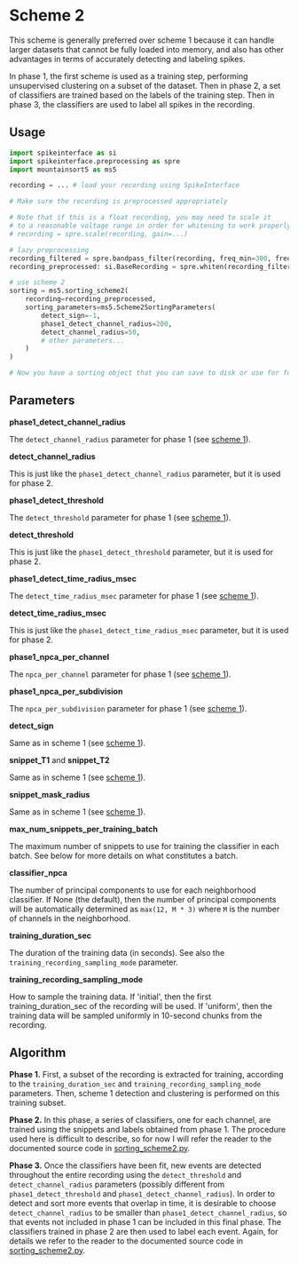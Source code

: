 # Scheme 2

This scheme is generally preferred over scheme 1 because it can handle larger datasets that cannot be fully loaded into memory, and also has other advantages in terms of accurately detecting and labeling spikes.

In phase 1, the first scheme is used as a training step, performing unsupervised clustering on a subset of the dataset. Then in phase 2, a set of classifiers are trained based on the labels of the training step. Then in phase 3, the classifiers are used to label all spikes in the recording.

## Usage

```python
import spikeinterface as si
import spikeinterface.preprocessing as spre
import mountainsort5 as ms5

recording = ... # load your recording using SpikeInterface

# Make sure the recording is preprocessed appropriately

# Note that if this is a float recording, you may need to scale it
# to a reasonable voltage range in order for whitening to work properly
# recording = spre.scale(recording, gain=...)

# lazy preprocessing
recording_filtered = spre.bandpass_filter(recording, freq_min=300, freq_max=6000)
recording_preprocessed: si.BaseRecording = spre.whiten(recording_filtered, dtype='float32')

# use scheme 2
sorting = ms5.sorting_scheme2(
    recording=recording_preprocessed,
    sorting_parameters=ms5.Scheme2SortingParameters(
        detect_sign=-1,
        phase1_detect_channel_radius=200,
        detect_channel_radius=50,
        # other parameters...
    )
)

# Now you have a sorting object that you can save to disk or use for further analysis
```

## Parameters

**phase1_detect_channel_radius**

The `detect_channel_radius` parameter for phase 1 (see [scheme 1](./scheme1.md)).

**detect_channel_radius**

This is just like the `phase1_detect_channel_radius` parameter, but it is used for phase 2.

**phase1_detect_threshold**

The `detect_threshold` parameter for phase 1 (see [scheme 1](./scheme1.md)).

**detect_threshold**

This is just like the `phase1_detect_threshold` parameter, but it is used for phase 2.

**phase1_detect_time_radius_msec**

The `detect_time_radius_msec` parameter for phase 1 (see [scheme 1](./scheme1.md)).

**detect_time_radius_msec**

This is just like the `phase1_detect_time_radius_msec` parameter, but it is used for phase 2.

**phase1_npca_per_channel**

The `npca_per_channel` parameter for phase 1 (see [scheme 1](./scheme1.md)).

**phase1_npca_per_subdivision**

The `npca_per_subdivision` parameter for phase 1 (see [scheme 1](./scheme1.md)).

**detect_sign**

Same as in scheme 1 (see [scheme 1](./scheme1.md)).

**snippet_T1** and **snippet_T2**

Same as in scheme 1 (see [scheme 1](./scheme1.md)).

**snippet_mask_radius**

Same as in scheme 1 (see [scheme 1](./scheme1.md)).

**max_num_snippets_per_training_batch**

The maximum number of snippets to use for training the classifier in each batch. See below for more details on what constitutes a batch.

**classifier_npca**

The number of principal components to use for each neighborhood classifier. If None (the default), then the number of principal components will be automatically determined as `max(12, M * 3)` where `M` is the number of channels in the neighborhood.

**training_duration_sec**

The duration of the training data (in seconds). See also the `training_recording_sampling_mode` parameter.

**training_recording_sampling_mode**

How to sample the training data. If 'initial', then the first training_duration_sec of the recording will be used. If 'uniform', then the training data will be sampled uniformly in 10-second chunks from the recording.

## Algorithm

**Phase 1.** First, a subset of the recording is extracted for training, according to the `training_duration_sec` and `training_recording_sampling_mode` parameters. Then, scheme 1 detection and clustering is performed on this training subset.

**Phase 2.** In this phase, a series of classifiers, one for each channel, are trained using the snippets and labels obtained from phase 1. The procedure used here is difficult to describe, so for now I will refer the reader to the documented source code in [sorting_scheme2.py](../mountainsort5/schemes/sorting_scheme2.py).

**Phase 3.** Once the classifiers have been fit, new events are detected throughout the entire recording using the `detect_threshold` and `detect_channel_radius` parameters (possibly different from `phase1_detect_threshold` and `phase1_detect_channel_radius`). In order to detect and sort more events that overlap in time, it is desirable to choose `detect_channel_radius` to be smaller than `phase1_detect_channel_radius`, so that events not included in phase 1 can be included in this final phase. The classifiers trained in phase 2 are then used to label each event. Again, for details we refer to the reader to the documented source code in [sorting_scheme2.py](../mountainsort5/schemes/sorting_scheme2.py).



